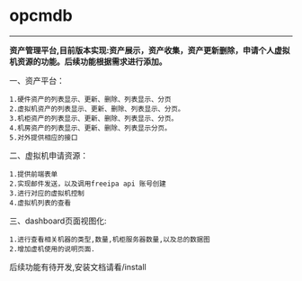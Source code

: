 # opcmdb #

----------
**资产管理平台,目前版本实现:资产展示，资产收集，资产更新删除，申请个人虚拟机资源的功能。后续功能根据需求进行添加。**


一、资产平台：

	1.硬件资产的列表显示、更新、删除、列表显示、分页
	2.虚拟机资产的列表显示、更新、删除、列表显示、分页。
	3.机柜资产的列表显示、更新、删除、列表显示、分页。
	4.机房资产的列表显示、更新、删除、列表显示分页。
	5.对外提供相应的接口

二、虚拟机申请资源：

	1.提供前端表单
	2.实现邮件发送，以及调用freeipa api 账号创建
	3.进行对应的虚拟机控制
	4.虚拟机列表的查看

三、dashboard页面视图化:

    1.进行查看相关机器的类型,数量,机柜服务器数量,以及总的数据图
    2.增加虚机使用的说明页面.

后续功能有待开发,安装文档请看/install
